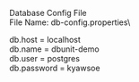 Database Config File\
File Name: db-config.properties\

db.host = localhost\
db.name = dbunit-demo\
db.user = postgres\
db.password = kyawsoe
